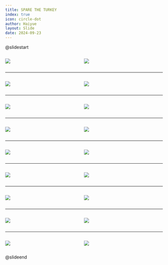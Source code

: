 ```yaml
---
title: SPARE THE TURKEY
index: true
icon: circle-dot
author: Haiyue
layout: Slide
date: 2024-09-23
---
```

 
@slidestart

<div style="display:flex">
<div style="flex:1">

![](/reading/english/Level-N/SPARE%20THE%20TURKEY/001.webp)
</div>
<div style="flex:1">

![](/reading/english/Level-N/SPARE%20THE%20TURKEY/002.webp)
</div>
</div>

---

<div style="display:flex">
<div style="flex:1">

![](/reading/english/Level-N/SPARE%20THE%20TURKEY/003.webp)
</div>
<div style="flex:1">

![](/reading/english/Level-N/SPARE%20THE%20TURKEY/004.webp)
</div>
</div>

---

<div style="display:flex">
<div style="flex:1">

![](/reading/english/Level-N/SPARE%20THE%20TURKEY/005.webp)
</div>
<div style="flex:1">

![](/reading/english/Level-N/SPARE%20THE%20TURKEY/006.webp)
</div>
</div>

---

<div style="display:flex">
<div style="flex:1">

![](/reading/english/Level-N/SPARE%20THE%20TURKEY/007.webp)
</div>
<div style="flex:1">

![](/reading/english/Level-N/SPARE%20THE%20TURKEY/008.webp)
</div>
</div>

---

<div style="display:flex">
<div style="flex:1">

![](/reading/english/Level-N/SPARE%20THE%20TURKEY/009.webp)
</div>
<div style="flex:1">

![](/reading/english/Level-N/SPARE%20THE%20TURKEY/010.webp)
</div>
</div>

---

<div style="display:flex">
<div style="flex:1">

![](/reading/english/Level-N/SPARE%20THE%20TURKEY/011.webp)
</div>
<div style="flex:1">

![](/reading/english/Level-N/SPARE%20THE%20TURKEY/012.webp)
</div>
</div>

---

<div style="display:flex">
<div style="flex:1">

![](/reading/english/Level-N/SPARE%20THE%20TURKEY/013.webp)
</div>
<div style="flex:1">

![](/reading/english/Level-N/SPARE%20THE%20TURKEY/014.webp)
</div>
</div>

---

<div style="display:flex">
<div style="flex:1">

![](/reading/english/Level-N/SPARE%20THE%20TURKEY/015.webp)
</div>
<div style="flex:1">

![](/reading/english/Level-N/SPARE%20THE%20TURKEY/016.webp)
</div>
</div>

---

<div style="display:flex">
<div style="flex:1">

![](/reading/english/Level-N/SPARE%20THE%20TURKEY/017.webp)
</div>
<div style="flex:1">

![](/reading/english/Level-N/SPARE%20THE%20TURKEY/018.webp)
</div>
</div>

@slideend